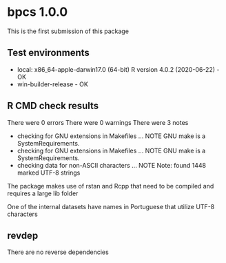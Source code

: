 # bpcs 1.0.0

This is the first submission of this package

## Test environments

* local: x86_64-apple-darwin17.0 (64-bit) R version 4.0.2 (2020-06-22) - OK
* win-builder-release - OK

## R CMD check results

There were 0 errors
There were 0 warnings
There were 3 notes
  * checking for GNU extensions in Makefiles ... NOTE
  GNU make is a SystemRequirements.
  * checking for GNU extensions in Makefiles ... NOTE
  GNU make is a SystemRequirements.
  * checking data for non-ASCII characters ... NOTE
  Note: found 1448 marked UTF-8 strings
      
The package makes use of rstan and Rcpp that need to be compiled and requires a large lib folder

One of the internal datasets have names in Portuguese that utilize UTF-8 characters
  
## revdep

There are no reverse dependencies

